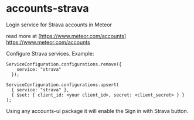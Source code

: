 # accounts-strava

Login service for Strava accounts in Meteor

read more at [https://www.meteor.com/accounts] https://www.meteor.com/accounts


Configure Strava services. Example:

```
ServiceConfiguration.configurations.remove({
    service: "strava"
  });
  
ServiceConfiguration.configurations.upsert(
  { service: "strava" },
  { $set: { client_id: <your client_id>, secret: <client_secret> } }
);

```

Using any accounts-ui package it will enable the Sign in with Strava button.